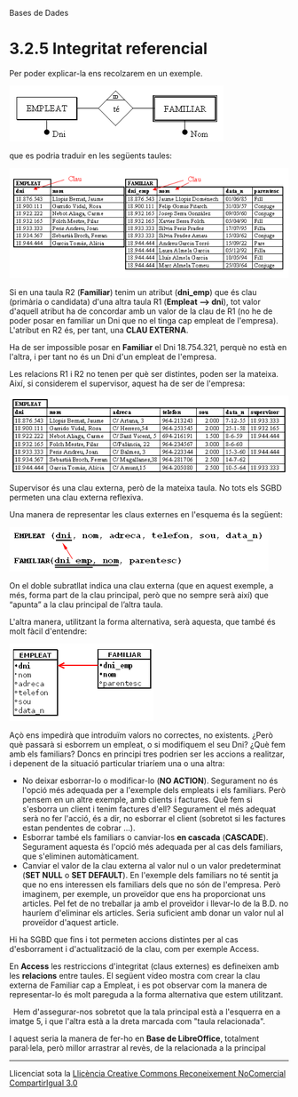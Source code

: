 Bases de Dades

# <a name="main"></a>**3.2.5 Integritat referencial**
Per poder explicar-la ens recolzarem en un exemple.

![ref1](T3_2_5_1.png)

que es podria traduir en les següents taules:

![ref2](T3_2_5_2.png)



Si en una taula R2 (**Familiar**) tenim un atribut (**dni_emp**) que és clau (primària o candidata) d'una altra taula R1 (**Empleat --> dni**), tot valor d'aquell atribut ha de concordar amb un valor de la clau de R1 (no he de poder posar en familiar un Dni que no el tinga cap empleat de l'empresa). L'atribut en R2 és, per tant, una **CLAU EXTERNA**.

Ha de ser impossible posar en **Familiar** el Dni 18.754.321, perquè no està en l'altra, i per tant no és un Dni d'un empleat de l'empresa.

Les relacions R1 i R2 no tenen per què ser distintes, poden ser la mateixa. Així, si considerem el supervisor, aquest ha de ser de l'empresa:



![ref3](T3_2_5_3_2.png)

Supervisor és una clau externa, però de la mateixa taula. No tots els SGBD permeten una clau externa reflexiva.

Una manera de representar les claus externes en l'esquema és la següent:

![ref4](T3_2_5_4_2.png)


On el doble subratllat indica una clau externa (que en aquest exemple, a més, forma part de la clau principal, però que no sempre serà així) que “apunta” a la clau principal de l’altra taula.

L'altra manera, utilitzant la forma alternativa, serà aquesta, que també és molt fàcil d'entendre:

![ref5](T3_3_2_5_5.png)

Açò ens impedirà que introduïm valors no correctes, no existents. ¿Però què passarà si esborrem un empleat, o si modifiquem el seu Dni? ¿Què fem amb els familiars? Doncs en principi tres podrien ser les accions a realitzar, i depenent de la situació particular triaríem una o una altra:

- No deixar esborrar-lo o modificar-lo (**NO ACTION**).
  Segurament no és l'opció més adequada per a l'exemple dels empleats i els familiars. Però pensem en un altre exemple, amb clients i factures. Què fem si s'esborra un client i tenim factures d'ell? Segurament el més adequat serà no fer l'acció, és a dir, no esborrar el client (sobretot si les factures estan pendentes de cobrar ...).
- Esborrar també els familiars o canviar-los **en cascada** (**CASCADE**).
  Segurament aquesta és l'opció més adequada per al cas dels familiars, que s'eliminen automàticament.
- Canviar el valor de la clau externa al valor nul o un valor predeterminat (**SET NULL** o **SET DEFAULT**).
  En l'exemple dels familiars no té sentit ja que no ens interessen els familiars dels que no són de l'empresa. Però imaginem, per exemple, un proveïdor que ens ha proporcionat uns articles. Pel fet de no treballar ja amb el proveïdor i llevar-lo de la B.D. no hauríem d'eliminar els articles. Seria suficient amb donar un valor nul al proveïdor d'aquest article.



Hi ha SGBD que fins i tot permeten accions distintes per al cas d'esborrament i d'actualització de la clau, com per exemple Access.

En **Access** les restriccions d'integritat (claus externes) es defineixen amb les **relacions** entre taules. El següent vídeo mostra com crear la clau externa de Familiar cap a Empleat, i es pot observar com la manera de representar-lo és molt pareguda a la forma alternativa que estem utilitzant.


` `Hem d'assegurar-nos sobretot que la tala principal està a l'esquerra en a imatge 5, i que l'altra està a la dreta marcada com "taula relacionada".

I aquest seria la manera de fer-ho en **Base de LibreOffice**, totalment paral·lela, però millor arrastrar al revès, de la relacionada a la principal

-----



Llicenciat sota la [Llicència Creative Commons Reconeixement NoComercial CompartirIgual 3.0](http://creativecommons.org/licenses/by-nc-sa/3.0/)
